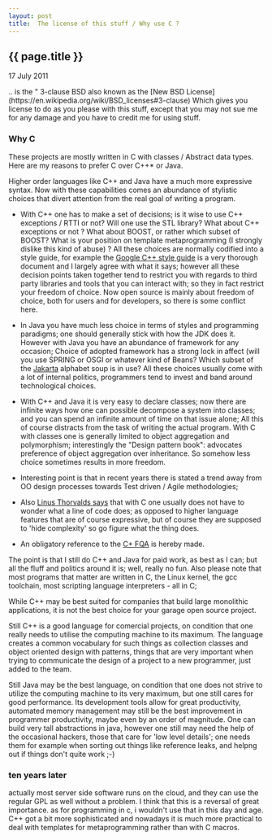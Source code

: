 ```yaml
---
layout: post
title:  The license of this stuff / Why use C ?
---
```


{{ page.title }}
----------------

<p class="publish_date">
17 July 2011

</p>
.. is the " 3-clause BSD also known as the [New BSD License](https://en.wikipedia.org/wiki/BSD_licenses#3-clause)
Which gives you license to do as you please with this stuff, except that you may not sue me for any damage and you have to credit me for using stuff.

### Why C

These projects are mostly written in C with classes / Abstract data types. Here are my reasons to prefer C over C++* or Java.

Higher order languages like C++ and Java have a much more expressive syntax. Now with these capabilities comes an abundance of stylistic choices that divert attention from the real goal of writing a program.

-   With C++ one has to make a set of decisions; is it wise to use C++ exceptions / RTTI or not? Will one use the STL library? What about C++ exceptions or not ? What about BOOST, or rather which subset of BOOST? What is your position on template metaprogramming (I strongly dislike this kind of abuse) ? All these choices are normally codified into a style guide, for example the [Google C++ style guide](http://google-styleguide.googlecode.com/svn/trunk/cppguide.xml) is a very thorough document and I largely agree with what it says; however all these decision points taken together tend to restrict you with regards to third party libraries and tools that you can interact with; so they in fact restrict your freedom of choice. Now open source is mainly about freedom of choice, both for users and for developers, so there is some conflict here.

<!-- -->

-   In Java you have much less choice in terms of styles and programming paradigms; one should generally stick with how the JDK does it. However with Java you have an abundance of framework for any occasion; Choice of adopted framework has a strong lock in affect (will you use SPRING or OSGI or whatever kind of Beans? Which subset of the [Jakarta](http://jakarta.apache.org/) alphabet soup is in use? All these choices usually come with a lot of internal politics, programmers tend to invest and band around technological choices.

<!-- -->

-   With C++ and Java it is very easy to declare classes; now there are infinite ways how one can possible decompose a system into classes; and you can spend an infinite amount of time on that issue alone; All this of course distracts from the task of writing the actual program. With C with classes one is generally limited to object aggregation and polymorphism; interestingly the "Design pattern book": advocates preference of object aggregation over inheritance. So somehow less choice sometimes results in more freedom.

<!-- -->

-   Interesting point is that in recent years there is stated a trend away from OO design processes towards Test driven / Agile methodologies;

<!-- -->

-   Also [Linus Thorvalds says](http://www.realworldtech.com/forums/index.cfm?action=detail&id=110618&threadid=110549&roomid=2) that with C one usually does not have to wonder what a line of code does; as opposed to higher language features that are of course expressive, but of course they are supposed to 'hide complexity' so go figure what the thing does.

<!-- -->

-   An obligatory reference to the [C+ FQA](http://yosefk.com/c++fqa/) is hereby made.

The point is that I still do C++ and Java for paid work, as best as I can; but all the fluff and politics around it is; well, really no fun. Also please note that most programs that matter are written in C, the Linux kernel, the gcc toolchain, most scripting language interpreters - all in C;

While C++ may be best suited for companies that build large monolithic applications, it is not the best choice for your garage open source project.

Still C++ is a good language for comercial projects, on condition that one really needs to utilise the computing machine to its maximum. The language creates a common vocabulary for such things as collection classes and object oriented design with patterns, things that are very important when trying to communicate the design of a project to a new programmer, just added to the team.

Still Java may be the best language, on condition that one does not strive to utilize the computing machine to its very maximum, but one still cares for good performance. Its development tools allow for great productivity, automated memory management may still be the best improvement in programmer productivity, maybe even by an order of magnitude. One can build very tall abstractions in java, however one still may need the help of the occasional hackers, those that care for 'low level details'; one needs them for example when sorting out things like reference leaks, and helpng out if things don't quite work ;-)

### ten years later

actually most server side software runs on the cloud, and they can use the regular GPL as well without a problem. I think that this is a reversal of great importance.
as for programming in c, i wouldn't use that in this day and age. C++ got a bit more sophisticated and nowadays it is much more practical to deal with templates for metaprogramming rather than with C macros.  
